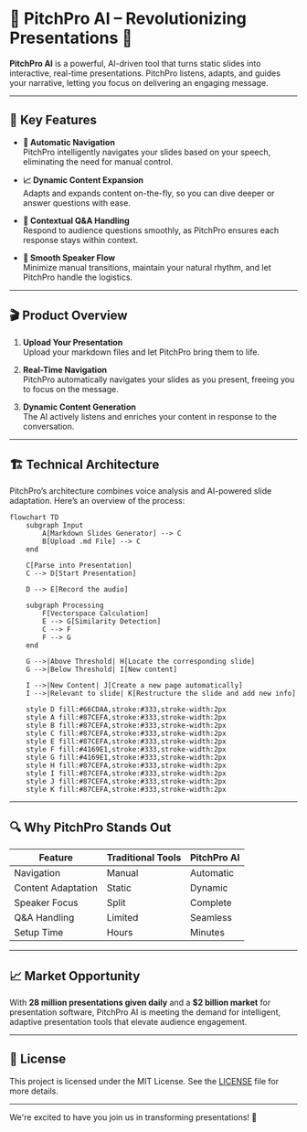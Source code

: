 
# 🎤 PitchPro AI – Revolutionizing Presentations 🚀

**PitchPro AI** is a powerful, AI-driven tool that turns static slides into interactive, real-time presentations. PitchPro listens, adapts, and guides your narrative, letting you focus on delivering an engaging message.

---

## 🌟 Key Features

- **🎯 Automatic Navigation**  
  PitchPro intelligently navigates your slides based on your speech, eliminating the need for manual control.

- **📈 Dynamic Content Expansion**  
  Adapts and expands content on-the-fly, so you can dive deeper or answer questions with ease.

- **🧠 Contextual Q&A Handling**  
  Respond to audience questions smoothly, as PitchPro ensures each response stays within context.

- **🎥 Smooth Speaker Flow**  
  Minimize manual transitions, maintain your natural rhythm, and let PitchPro handle the logistics.

---

## 🎬 Product Overview

1. **Upload Your Presentation**  
   Upload your markdown files and let PitchPro bring them to life.

2. **Real-Time Navigation**  
   PitchPro automatically navigates your slides as you present, freeing you to focus on the message.

3. **Dynamic Content Generation**  
   The AI actively listens and enriches your content in response to the conversation.

---

## 🏗️ Technical Architecture

PitchPro’s architecture combines voice analysis and AI-powered slide adaptation. Here’s an overview of the process:

```mermaid
flowchart TD
    subgraph Input
        A[Markdown Slides Generator] --> C
        B[Upload .md File] --> C
    end

    C[Parse into Presentation]
    C --> D[Start Presentation]
    
    D --> E[Record the audio]
    
    subgraph Processing
        F[Vectorspace Calculation]
        E --> G[Similarity Detection]
        C --> F
        F --> G
    end
    
    G -->|Above Threshold| H[Locate the corresponding slide]
    G -->|Below Threshold| I[New content]
    
    I -->|New Content| J[Create a new page automatically]
    I -->|Relevant to slide| K[Restructure the slide and add new info]

    style D fill:#66CDAA,stroke:#333,stroke-width:2px
    style A fill:#87CEFA,stroke:#333,stroke-width:2px
    style B fill:#87CEFA,stroke:#333,stroke-width:2px
    style C fill:#87CEFA,stroke:#333,stroke-width:2px
    style E fill:#87CEFA,stroke:#333,stroke-width:2px
    style F fill:#4169E1,stroke:#333,stroke-width:2px
    style G fill:#4169E1,stroke:#333,stroke-width:2px
    style H fill:#87CEFA,stroke:#333,stroke-width:2px
    style I fill:#87CEFA,stroke:#333,stroke-width:2px
    style J fill:#87CEFA,stroke:#333,stroke-width:2px
    style K fill:#87CEFA,stroke:#333,stroke-width:2px
```

---

## 🔍 Why PitchPro Stands Out

| Feature               | Traditional Tools  | PitchPro AI     |
|-----------------------|--------------------|------------------|
| Navigation            | Manual             | Automatic       |
| Content Adaptation    | Static             | Dynamic         |
| Speaker Focus         | Split              | Complete        |
| Q&A Handling          | Limited            | Seamless        |
| Setup Time            | Hours              | Minutes         |

---

## 📈 Market Opportunity

With **28 million presentations given daily** and a **$2 billion market** for presentation software, PitchPro AI is meeting the demand for intelligent, adaptive presentation tools that elevate audience engagement.

---

## 📄 License

This project is licensed under the MIT License. See the [LICENSE](LICENSE) file for more details.

---

We're excited to have you join us in transforming presentations! 🎉
